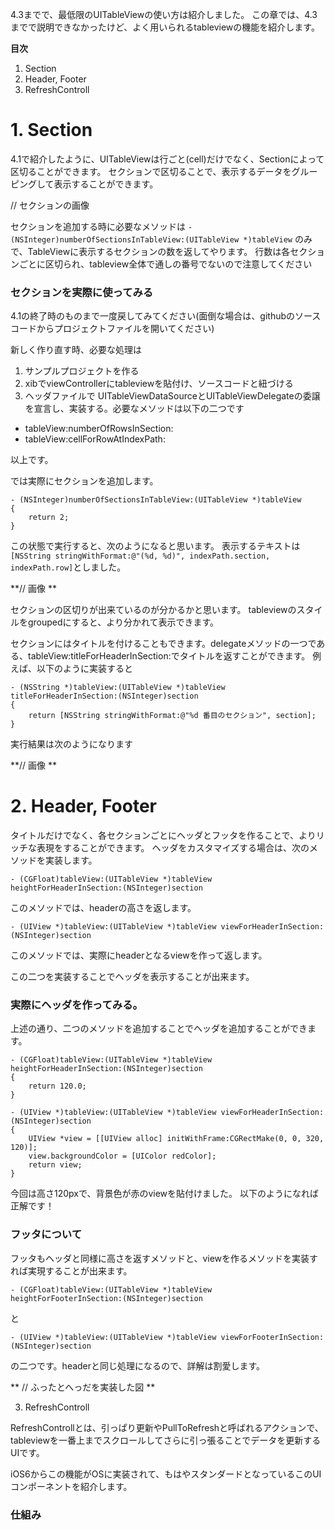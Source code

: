 4.3までで、最低限のUITableViewの使い方は紹介しました。
この章では、4.3までで説明できなかったけど、よく用いられるtableviewの機能を紹介します。

**目次**

1. Section
2. Header, Footer
3. RefreshControll


# 1. Section

4.1で紹介したように、UITableViewは行ごと(cell)だけでなく、Sectionによって区切ることができます。
セクションで区切ることで、表示するデータをグルーピングして表示することができます。

// セクションの画像

セクションを追加する時に必要なメソッドは
`- (NSInteger)numberOfSectionsInTableView:(UITableView *)tableView`
のみで、TableViewに表示するセクションの数を返してやります。
行数は各セクションごとに区切られ、tableview全体で通しの番号でないので注意してください


### セクションを実際に使ってみる
4.1の終了時のものまで一度戻してみてください(面倒な場合は、githubのソースコードからプロジェクトファイルを開いてください)

新しく作り直す時、必要な処理は

1. サンプルプロジェクトを作る
2. xibでviewControllerにtableviewを貼付け、ソースコードと紐づける
3. ヘッダファイルで UITableViewDataSourceとUITableViewDelegateの委譲を宣言し、実装する。必要なメソッドは以下の二つです
  - tableView:numberOfRowsInSection:
  - tableView:cellForRowAtIndexPath:

以上です。

では実際にセクションを追加します。
```
- (NSInteger)numberOfSectionsInTableView:(UITableView *)tableView
{
    return 2;
}
```

この状態で実行すると、次のようになると思います。
表示するテキストは `[NSString stringWithFormat:@"(%d, %d)", indexPath.section, indexPath.row]`としました。

**// 画像 **

セクションの区切りが出来ているのが分かるかと思います。
tableviewのスタイルをgroupedにすると、より分かれて表示できます。

セクションにはタイトルを付けることもできます。delegateメソッドの一つである、tableView:titleForHeaderInSection:でタイトルを返すことができます。
例えば、以下のように実装すると
```
- (NSString *)tableView:(UITableView *)tableView titleForHeaderInSection:(NSInteger)section
{
    return [NSString stringWithFormat:@"%d 番目のセクション", section];
}
```

実行結果は次のようになります

**// 画像 **




# 2. Header, Footer
タイトルだけでなく、各セクションごとにヘッダとフッタを作ることで、よりリッチな表現をすることができます。
ヘッダをカスタマイズする場合は、次のメソッドを実装します。

```
- (CGFloat)tableView:(UITableView *)tableView heightForHeaderInSection:(NSInteger)section
```
このメソッドでは、headerの高さを返します。

```
- (UIView *)tableView:(UITableView *)tableView viewForHeaderInSection:(NSInteger)section
```
このメソッドでは、実際にheaderとなるviewを作って返します。

この二つを実装することでヘッダを表示することが出来ます。

### 実際にヘッダを作ってみる。
上述の通り、二つのメソッドを追加することでヘッダを追加することができます。

```
- (CGFloat)tableView:(UITableView *)tableView heightForHeaderInSection:(NSInteger)section
{
    return 120.0;
}

- (UIView *)tableView:(UITableView *)tableView viewForHeaderInSection:(NSInteger)section
{
    UIView *view = [[UIView alloc] initWithFrame:CGRectMake(0, 0, 320, 120)];
    view.backgroundColor = [UIColor redColor];
    return view;
}
```
今回は高さ120pxで、背景色が赤のviewを貼付けました。
以下のようになれば正解です！




### フッタについて
フッタもヘッダと同様に高さを返すメソッドと、viewを作るメソッドを実装すれば実現することが出来ます。
```
- (CGFloat)tableView:(UITableView *)tableView heightForFooterInSection:(NSInteger)section
```
と
```
- (UIView *)tableView:(UITableView *)tableView viewForFooterInSection:(NSInteger)section
```

の二つです。headerと同じ処理になるので、詳解は割愛します。


** // ふったとへっだを実装した図 **


3. RefreshControll

RefreshControllとは、引っぱり更新やPullToRefreshと呼ばれるアクションで、tableviewを一番上までスクロールしてさらに引っ張ることでデータを更新するUIです。

iOS6からこの機能がOSに実装されて、もはやスタンダードとなっているこのUIコンポーネントを紹介します。

### 仕組み






